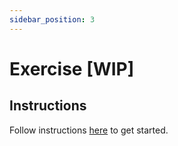 ```yaml
---
sidebar_position: 3
---
```


# Exercise [WIP]

## Instructions

Follow instructions [here](https://github.com/data-derp/exercise-co2-vs-temperature-databricks/tree/master/data-visualisation) to get started.